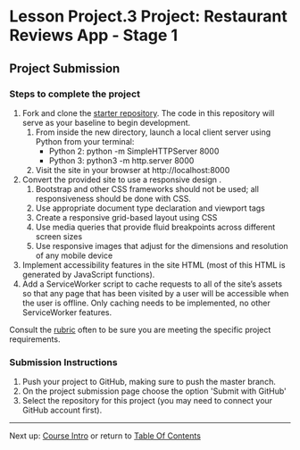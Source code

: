 # Lesson Project.3 Project: Restaurant Reviews App - Stage 1

## Project Submission

### Steps to complete the project
1. Fork and clone the [starter repository](https://github.com/udacity/mws-restaurant-stage-1). The code in this repository will serve as your baseline to begin development.
    1. From inside the new directory, launch a local client server using Python from your terminal: 
        - Python 2: python -m SimpleHTTPServer 8000 
        - Python 3: python3 -m http.server 8000
    2. Visit the site in your browser at http://localhost:8000
2. Convert the provided site to use a responsive design .
    1. Bootstrap and other CSS frameworks should not be used; all responsiveness should be done with CSS.
    2. Use appropriate document type declaration and viewport tags
    3. Create a responsive grid-based layout using CSS
    4. Use media queries that provide fluid breakpoints across different screen sizes
    5. Use responsive images that adjust for the dimensions and resolution of any mobile device
3. Implement accessibility features in the site HTML (most of this HTML is generated by JavaScript functions).
4. Add a ServiceWorker script to cache requests to all of the site’s assets so that any page that has been visited by a user will be accessible when the user is offline. Only caching needs to be implemented, no other ServiceWorker features.

Consult the [rubric](https://review.udacity.com/#!/rubrics/1090/view) often to be sure you are meeting the specific project requirements.

### Submission Instructions
1. Push your project to GitHub, making sure to push the master branch.
2. On the project submission page choose the option 'Submit with GitHub'
3. Select the repository for this project (you may need to connect your GitHub account first).

- - -
Next up: [Course Intro](ND024_Part3_Lesson01_01.md) or return to [Table Of Contents](./ND024_TableOfContents.md)
